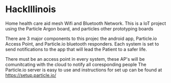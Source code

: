 # HackIllinois
Home health care aid mesh Wifi and Bluetooth Network. This is a IoT project using the Particle Argon board, and particles 
other prototyping boards

There are 3 major components to this projec the android app, Particle.io Access Point, and Particle.io bluetooth responders.
Each system is set to send notifications to the app that will lead the Patient to a safer life.

There must be an access point in every system, these AP's will be comunitcating with the cloud to notify all coresponding people
The Particle.io server is easy to use and instructions for set up can be found at https://setup.particle.io/
